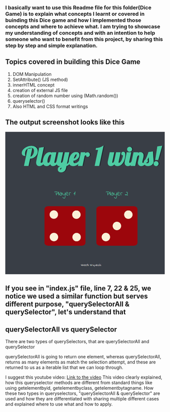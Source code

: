 ### I basically want to use this Readme file for this folder(Dice Game) is to explain what concepts I learnt or covered in buinding this Dice game and how I implemented those concepts and where to achieve what. I am trying to showcase my understanding of concepts and with an intention to help someone who want to benefit from this project, by sharing this step by step and simple explanation.


## Topics covered in building this Dice Game

1. DOM Manipulation
2. SetAttribute() (JS method)
3. innerHTML concept
4. creation of external JS file 
5. creation of random number using (Math.random())
6. queryselector()
7. Also HTML and CSS format writings 

## The output screenshot looks like this

![](DiceGame.png)

## If you see in "index.js" file, line 7, 22 & 25, we notice we used a similar function but serves different purpose, "querySelectorAll & querySelector", let's understand that

## querySelectorAll vs querySelector

There are two types of querySelectors, that are querySelectorAll and querySelector

querySelectorAll is going to return one element, whereas querySelectorAll, returns as many elements as match the selection attempt, and these are returned to us as a iterable list that we can loop through.

I suggest this youtube video: [Link to the video](https://youtu.be/hHB7v4Za6Eo?si=AIbS4IpnzGgFYIdZ)
This video clearly explained, how this queryselector methods are different from standard things like using getelementbyid, getelementbyclass, getelementbytagname. How these two types in queryselectors, "querySelectorAll & querySelector" are used and how they are differentiated with sharing multiple different cases and explained where to use what and how to apply.

